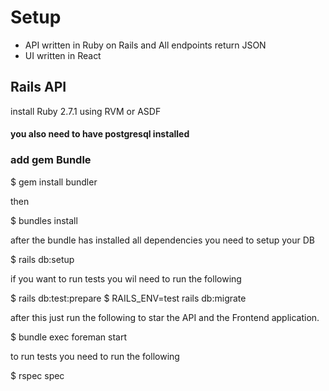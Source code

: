 # Setup


- API written in Ruby on Rails and All endpoints return JSON
- UI written in React


## Rails API

install Ruby 2.7.1 using RVM or ASDF

#### you also need to have postgresql installed

### add gem Bundle

$ gem install bundler

then

$ bundles install

after the bundle has installed all dependencies you need to setup your DB

$ rails db:setup

if you want to run tests you wil need to run the following

$ rails db:test:prepare
$ RAILS_ENV=test rails db:migrate

after this just run the following to star the API and the Frontend application.

$ bundle exec foreman start

to run tests you need to run the following

$ rspec spec

